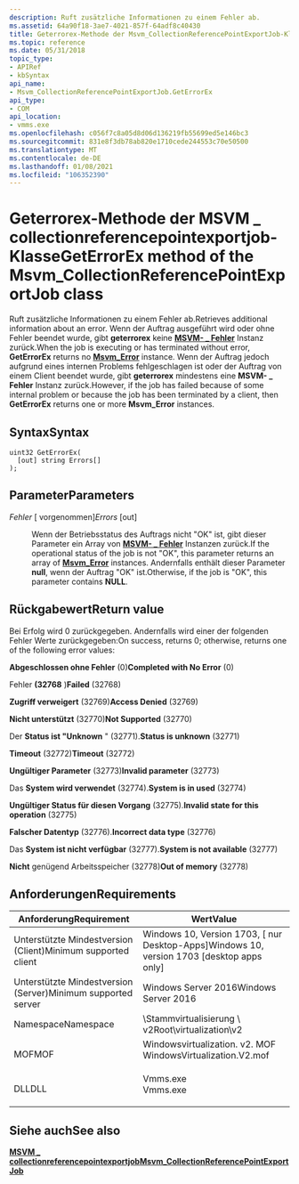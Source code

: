 ```yaml
---
description: Ruft zusätzliche Informationen zu einem Fehler ab.
ms.assetid: 64a90f18-3ae7-4021-857f-64adf8c40430
title: Geterrorex-Methode der Msvm_CollectionReferencePointExportJob-Klasse
ms.topic: reference
ms.date: 05/31/2018
topic_type:
- APIRef
- kbSyntax
api_name:
- Msvm_CollectionReferencePointExportJob.GetErrorEx
api_type:
- COM
api_location:
- vmms.exe
ms.openlocfilehash: c056f7c8a05d8d06d136219fb55699ed5e146bc3
ms.sourcegitcommit: 831e8f3db78ab820e1710cede244553c70e50500
ms.translationtype: MT
ms.contentlocale: de-DE
ms.lasthandoff: 01/08/2021
ms.locfileid: "106352390"
---
```

# <a name="geterrorex-method-of-the-msvm_collectionreferencepointexportjob-class"></a><span data-ttu-id="862b3-103">Geterrorex-Methode der MSVM \_ collectionreferencepointexportjob-Klasse</span><span class="sxs-lookup"><span data-stu-id="862b3-103">GetErrorEx method of the Msvm\_CollectionReferencePointExportJob class</span></span>

<span data-ttu-id="862b3-104">Ruft zusätzliche Informationen zu einem Fehler ab.</span><span class="sxs-lookup"><span data-stu-id="862b3-104">Retrieves additional information about an error.</span></span> <span data-ttu-id="862b3-105">Wenn der Auftrag ausgeführt wird oder ohne Fehler beendet wurde, gibt **geterrorex** keine [**MSVM- \_ Fehler**](msvm-error.md) Instanz zurück.</span><span class="sxs-lookup"><span data-stu-id="862b3-105">When the job is executing or has terminated without error, **GetErrorEx** returns no [**Msvm\_Error**](msvm-error.md) instance.</span></span> <span data-ttu-id="862b3-106">Wenn der Auftrag jedoch aufgrund eines internen Problems fehlgeschlagen ist oder der Auftrag von einem Client beendet wurde, gibt **geterrorex** mindestens eine **MSVM- \_ Fehler** Instanz zurück.</span><span class="sxs-lookup"><span data-stu-id="862b3-106">However, if the job has failed because of some internal problem or because the job has been terminated by a client, then **GetErrorEx** returns one or more **Msvm\_Error** instances.</span></span>

## <a name="syntax"></a><span data-ttu-id="862b3-107">Syntax</span><span class="sxs-lookup"><span data-stu-id="862b3-107">Syntax</span></span>


```mof
uint32 GetErrorEx(
  [out] string Errors[]
);
```



## <a name="parameters"></a><span data-ttu-id="862b3-108">Parameter</span><span class="sxs-lookup"><span data-stu-id="862b3-108">Parameters</span></span>

<dl> <dt>

<span data-ttu-id="862b3-109">*Fehler* \[ vorgenommen\]</span><span class="sxs-lookup"><span data-stu-id="862b3-109">*Errors* \[out\]</span></span>
</dt> <dd>

<span data-ttu-id="862b3-110">Wenn der Betriebsstatus des Auftrags nicht "OK" ist, gibt dieser Parameter ein Array von [**MSVM- \_ Fehler**](msvm-error.md) Instanzen zurück.</span><span class="sxs-lookup"><span data-stu-id="862b3-110">If the operational status of the job is not "OK", this parameter returns an array of [**Msvm\_Error**](msvm-error.md) instances.</span></span> <span data-ttu-id="862b3-111">Andernfalls enthält dieser Parameter **null**, wenn der Auftrag "OK" ist.</span><span class="sxs-lookup"><span data-stu-id="862b3-111">Otherwise, if the job is "OK", this parameter contains **NULL**.</span></span>

</dd> </dl>

## <a name="return-value"></a><span data-ttu-id="862b3-112">Rückgabewert</span><span class="sxs-lookup"><span data-stu-id="862b3-112">Return value</span></span>

<span data-ttu-id="862b3-113">Bei Erfolg wird 0 zurückgegeben. Andernfalls wird einer der folgenden Fehler Werte zurückgegeben:</span><span class="sxs-lookup"><span data-stu-id="862b3-113">On success, returns 0; otherwise, returns one of the following error values:</span></span>

<dl> <dt>

<span data-ttu-id="862b3-114">**Abgeschlossen ohne Fehler** (0)</span><span class="sxs-lookup"><span data-stu-id="862b3-114">**Completed with No Error** (0)</span></span>
</dt> <dt>

<span data-ttu-id="862b3-115">Fehler **(32768** )</span><span class="sxs-lookup"><span data-stu-id="862b3-115">**Failed** (32768)</span></span>
</dt> <dt>

<span data-ttu-id="862b3-116">**Zugriff verweigert** (32769)</span><span class="sxs-lookup"><span data-stu-id="862b3-116">**Access Denied** (32769)</span></span>
</dt> <dt>

<span data-ttu-id="862b3-117">**Nicht unterstützt** (32770)</span><span class="sxs-lookup"><span data-stu-id="862b3-117">**Not Supported** (32770)</span></span>
</dt> <dt>

<span data-ttu-id="862b3-118">Der **Status ist "Unknown** " (32771).</span><span class="sxs-lookup"><span data-stu-id="862b3-118">**Status is unknown** (32771)</span></span>
</dt> <dt>

<span data-ttu-id="862b3-119">**Timeout** (32772)</span><span class="sxs-lookup"><span data-stu-id="862b3-119">**Timeout** (32772)</span></span>
</dt> <dt>

<span data-ttu-id="862b3-120">**Ungültiger Parameter** (32773)</span><span class="sxs-lookup"><span data-stu-id="862b3-120">**Invalid parameter** (32773)</span></span>
</dt> <dt>

<span data-ttu-id="862b3-121">Das **System wird verwendet** (32774).</span><span class="sxs-lookup"><span data-stu-id="862b3-121">**System is in used** (32774)</span></span>
</dt> <dt>

<span data-ttu-id="862b3-122">**Ungültiger Status für diesen Vorgang** (32775).</span><span class="sxs-lookup"><span data-stu-id="862b3-122">**Invalid state for this operation** (32775)</span></span>
</dt> <dt>

<span data-ttu-id="862b3-123">**Falscher Datentyp** (32776).</span><span class="sxs-lookup"><span data-stu-id="862b3-123">**Incorrect data type** (32776)</span></span>
</dt> <dt>

<span data-ttu-id="862b3-124">Das **System ist nicht verfügbar** (32777).</span><span class="sxs-lookup"><span data-stu-id="862b3-124">**System is not available** (32777)</span></span>
</dt> <dt>

<span data-ttu-id="862b3-125">**Nicht** genügend Arbeitsspeicher (32778)</span><span class="sxs-lookup"><span data-stu-id="862b3-125">**Out of memory** (32778)</span></span>
</dt> </dl>

## <a name="requirements"></a><span data-ttu-id="862b3-126">Anforderungen</span><span class="sxs-lookup"><span data-stu-id="862b3-126">Requirements</span></span>



| <span data-ttu-id="862b3-127">Anforderung</span><span class="sxs-lookup"><span data-stu-id="862b3-127">Requirement</span></span> | <span data-ttu-id="862b3-128">Wert</span><span class="sxs-lookup"><span data-stu-id="862b3-128">Value</span></span> |
|-------------------------------------|---------------------------------------------------------------------------------------------------------|
| <span data-ttu-id="862b3-129">Unterstützte Mindestversion (Client)</span><span class="sxs-lookup"><span data-stu-id="862b3-129">Minimum supported client</span></span><br/> | <span data-ttu-id="862b3-130">Windows 10, Version 1703, \[ nur Desktop-Apps\]</span><span class="sxs-lookup"><span data-stu-id="862b3-130">Windows 10, version 1703 \[desktop apps only\]</span></span><br/>                                               |
| <span data-ttu-id="862b3-131">Unterstützte Mindestversion (Server)</span><span class="sxs-lookup"><span data-stu-id="862b3-131">Minimum supported server</span></span><br/> | <span data-ttu-id="862b3-132">Windows Server 2016</span><span class="sxs-lookup"><span data-stu-id="862b3-132">Windows Server 2016</span></span><br/>                                                                          |
| <span data-ttu-id="862b3-133">Namespace</span><span class="sxs-lookup"><span data-stu-id="862b3-133">Namespace</span></span><br/>                | <span data-ttu-id="862b3-134">\\Stammvirtualisierung \\ v2</span><span class="sxs-lookup"><span data-stu-id="862b3-134">Root\\virtualization\\v2</span></span><br/>                                                                     |
| <span data-ttu-id="862b3-135">MOF</span><span class="sxs-lookup"><span data-stu-id="862b3-135">MOF</span></span><br/>                      | <dl> <span data-ttu-id="862b3-136"><dt>Windowsvirtualization. v2. MOF</dt></span><span class="sxs-lookup"><span data-stu-id="862b3-136"><dt>WindowsVirtualization.V2.mof</dt></span></span> </dl> |
| <span data-ttu-id="862b3-137">DLL</span><span class="sxs-lookup"><span data-stu-id="862b3-137">DLL</span></span><br/>                      | <dl> <span data-ttu-id="862b3-138"><dt>Vmms.exe</dt></span><span class="sxs-lookup"><span data-stu-id="862b3-138"><dt>Vmms.exe</dt></span></span> </dl>                     |



## <a name="see-also"></a><span data-ttu-id="862b3-139">Siehe auch</span><span class="sxs-lookup"><span data-stu-id="862b3-139">See also</span></span>

<dl> <dt>

[<span data-ttu-id="862b3-140">**MSVM \_ collectionreferencepointexportjob**</span><span class="sxs-lookup"><span data-stu-id="862b3-140">**Msvm\_CollectionReferencePointExportJob**</span></span>](msvm-collectionreferencepointexportjob.md)
</dt> </dl>

 

 




